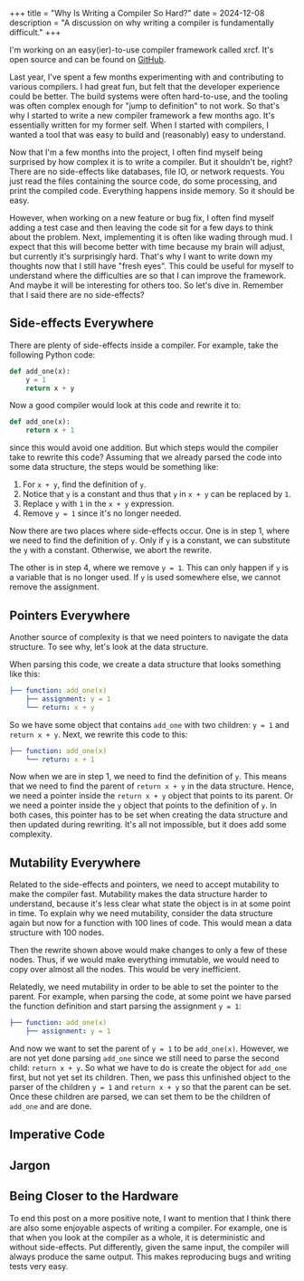 +++
title = "Why Is Writing a Compiler So Hard?"
date = 2024-12-08
description = "A discussion on why writing a compiler is fundamentally difficult."
+++

<div class="background-info">

I'm working on an easy(ier)-to-use compiler framework called xrcf.
It's open source and can be found on [GitHub](https://github.com/rikhuijzer/xrcf).

</div>

Last year, I've spent a few months experimenting with and contributing to various compilers.
I had great fun, but felt that the developer experience could be better.
The build systems were often hard-to-use, and the tooling was often complex enough for "jump to definition" to not work.
So that's why I started to write a new compiler framework a few months ago.
It's essentially written for my former self.
When I started with compilers, I wanted a tool that was easy to build and (reasonably) easy to understand. 

Now that I'm a few months into the project, I often find myself being surprised by how complex it is to write a compiler.
But it shouldn't be, right?
There are no side-effects like databases, file IO, or network requests.
You just read the files containing the source code, do some processing, and print the compiled code.
Everything happens inside memory.
So it should be easy.

However, when working on a new feature or bug fix, I often find myself adding a test case and then leaving the code sit for a few days to think about the problem.
Next, implementing it is often like wading through mud.
I expect that this will become better with time because my brain will adjust, but currently it's surprisingly hard.
That's why I want to write down my thoughts now that I still have "fresh eyes".
This could be useful for myself to understand where the difficulties are so that I can improve the framework.
And maybe it will be interesting for others too.
So let's dive in.
Remember that I said there are no side-effects?

## Side-effects Everywhere

There are plenty of side-effects inside a compiler.
For example, take the following Python code:

```python
def add_one(x):
    y = 1
    return x + y
```

Now a good compiler would look at this code and rewrite it to:

```python
def add_one(x):
    return x + 1
```

since this would avoid one addition.
But which steps would the compiler take to rewrite this code?
Assuming that we already parsed the code into some data structure, the steps would be something like:

1. For `x + y`, find the definition of `y`.
2. Notice that `y` is a constant and thus that `y` in `x + y` can be replaced by `1`.
3. Replace `y` with `1` in the `x + y` expression.
4. Remove `y = 1` since it's no longer needed.

Now there are two places where side-effects occur.
One is in step 1, where we need to find the definition of `y`.
Only if `y` is a constant, we can substitute the `y` with a constant.
Otherwise, we abort the rewrite.

The other is in step 4, where we remove `y = 1`.
This can only happen if `y` is a variable that is no longer used.
If `y` is used somewhere else, we cannot remove the assignment.

## Pointers Everywhere

Another source of complexity is that we need pointers to navigate the data structure.
To see why, let's look at the data structure.

When parsing this code, we create a data structure that looks something like this:

```yaml
├── function: add_one(x)
    ├── assignment: y = 1
    └── return: x + y
```

So we have some object that contains `add_one` with two children: `y = 1` and `return x + y`.
Next, we rewrite this code to this:

```yaml
├── function: add_one(x)
    └── return: x + 1
```

Now when we are in step 1, we need to find the definition of `y`.
This means that we need to find the parent of `return x + y` in the data structure.
Hence, we need a pointer inside the `return x + y` object that points to its parent.
Or we need a pointer inside the `y` object that points to the definition of `y`.
In both cases, this pointer has to be set when creating the data structure and then updated during rewriting.
It's all not impossible, but it does add some complexity.

## Mutability Everywhere

Related to the side-effects and pointers, we need to accept mutability to make the compiler fast.
Mutability makes the data structure harder to understand, because it's less clear what state the object is in at some point in time.
To explain why we need mutability, consider the data structure again but now for a function with 100 lines of code.
This would mean a data structure with 100 nodes.

Then the rewrite shown above would make changes to only a few of these nodes.
Thus, if we would make everything immutable, we would need to copy over almost all the nodes.
This would be very inefficient.

Relatedly, we need mutability in order to be able to set the pointer to the parent.
For example, when parsing the code, at some point we have parsed the function definition and start parsing the assignment `y = 1`:

```yaml
├── function: add_one(x)
    ├── assignment: y = 1
```

And now we want to set the parent of `y = 1` to be `add_one(x)`.
However, we are not yet done parsing `add_one` since we still need to parse the second child: `return x + y`.
So what we have to do is create the object for `add_one` first, but not yet set its children.
Then, we pass this unfinished object to the parser of the children `y = 1` and `return x + y` so that the parent can be set.
Once these children are parsed, we can set them to be the children of `add_one` and are done.

## Imperative Code



## Jargon



## Being Closer to the Hardware


To end this post on a more positive note, I want to mention that I think there are also some enjoyable aspects of writing a compiler.
For example, one is that when you look at the compiler as a whole, it is deterministic and without side-effects.
Put differently, given the same input, the compiler will always produce the same output.
This makes reproducing bugs and writing tests very easy.